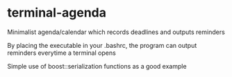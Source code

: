 # terminal-agenda
Minimalist agenda/calendar which records deadlines and outputs reminders

By placing the executable in your .bashrc, the program can output reminders everytime a terminal opens

Simple use of boost::serialization functions as a good example
